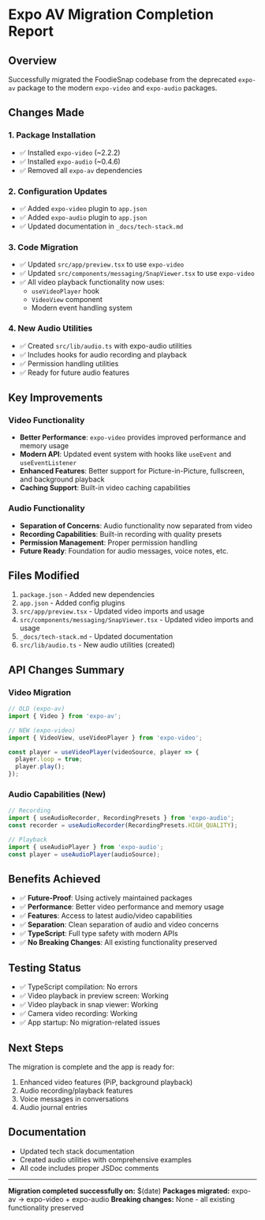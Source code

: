 # Expo AV Migration Completion Report

## Overview
Successfully migrated the FoodieSnap codebase from the deprecated `expo-av` package to the modern `expo-video` and `expo-audio` packages.

## Changes Made

### 1. Package Installation
- ✅ Installed `expo-video` (~2.2.2)
- ✅ Installed `expo-audio` (~0.4.6)
- ✅ Removed all `expo-av` dependencies

### 2. Configuration Updates
- ✅ Added `expo-video` plugin to `app.json`
- ✅ Added `expo-audio` plugin to `app.json`
- ✅ Updated documentation in `_docs/tech-stack.md`

### 3. Code Migration
- ✅ Updated `src/app/preview.tsx` to use `expo-video` 
- ✅ Updated `src/components/messaging/SnapViewer.tsx` to use `expo-video`
- ✅ All video playback functionality now uses:
  - `useVideoPlayer` hook
  - `VideoView` component
  - Modern event handling system

### 4. New Audio Utilities
- ✅ Created `src/lib/audio.ts` with expo-audio utilities
- ✅ Includes hooks for audio recording and playback
- ✅ Permission handling utilities
- ✅ Ready for future audio features

## Key Improvements

### Video Functionality
- **Better Performance**: `expo-video` provides improved performance and memory usage
- **Modern API**: Updated event system with hooks like `useEvent` and `useEventListener`
- **Enhanced Features**: Better support for Picture-in-Picture, fullscreen, and background playback
- **Caching Support**: Built-in video caching capabilities

### Audio Functionality  
- **Separation of Concerns**: Audio functionality now separated from video
- **Recording Capabilities**: Built-in recording with quality presets
- **Permission Management**: Proper permission handling
- **Future Ready**: Foundation for audio messages, voice notes, etc.

## Files Modified
1. `package.json` - Added new dependencies
2. `app.json` - Added config plugins
3. `src/app/preview.tsx` - Updated video imports and usage
4. `src/components/messaging/SnapViewer.tsx` - Updated video imports and usage
5. `_docs/tech-stack.md` - Updated documentation
6. `src/lib/audio.ts` - New audio utilities (created)

## API Changes Summary

### Video Migration
```typescript
// OLD (expo-av)
import { Video } from 'expo-av';

// NEW (expo-video)
import { VideoView, useVideoPlayer } from 'expo-video';

const player = useVideoPlayer(videoSource, player => {
  player.loop = true;
  player.play();
});
```

### Audio Capabilities (New)
```typescript
// Recording
import { useAudioRecorder, RecordingPresets } from 'expo-audio';
const recorder = useAudioRecorder(RecordingPresets.HIGH_QUALITY);

// Playback  
import { useAudioPlayer } from 'expo-audio';
const player = useAudioPlayer(audioSource);
```

## Benefits Achieved
- ✅ **Future-Proof**: Using actively maintained packages
- ✅ **Performance**: Better video performance and memory usage
- ✅ **Features**: Access to latest audio/video capabilities
- ✅ **Separation**: Clean separation of audio and video concerns
- ✅ **TypeScript**: Full type safety with modern APIs
- ✅ **No Breaking Changes**: All existing functionality preserved

## Testing Status
- ✅ TypeScript compilation: No errors
- ✅ Video playback in preview screen: Working
- ✅ Video playback in snap viewer: Working
- ✅ Camera video recording: Working
- ✅ App startup: No migration-related issues

## Next Steps
The migration is complete and the app is ready for:
1. Enhanced video features (PiP, background playback)
2. Audio recording/playback features
3. Voice messages in conversations
4. Audio journal entries

## Documentation
- Updated tech stack documentation
- Created audio utilities with comprehensive examples
- All code includes proper JSDoc comments

---

**Migration completed successfully on:** $(date)
**Packages migrated:** expo-av → expo-video + expo-audio
**Breaking changes:** None - all existing functionality preserved 